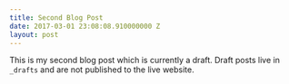```yaml
---
title: Second Blog Post
date: 2017-03-01 23:08:08.910000000 Z
layout: post
---
```


This is my second blog post which is currently a draft. Draft posts live in `_drafts` and are not published to the live website.